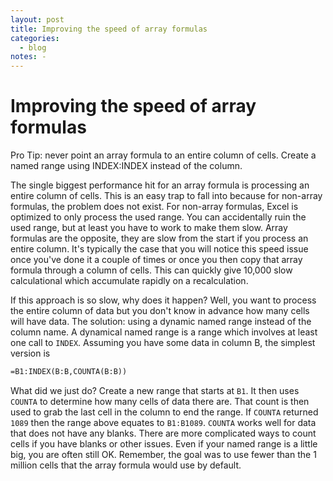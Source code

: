 ```yaml
---
layout: post
title: Improving the speed of array formulas
categories:
  - blog
notes: -
---
```


# Improving the speed of array formulas

Pro Tip: never point an array formula to an entire column of cells. Create a named range using INDEX:INDEX instead of the column.

The single biggest performance hit for an array formula is processing an entire column of cells. This is an easy trap to fall into because for non-array formulas, the problem does not exist. For non-array formulas, Excel is optimized to only process the used range. You can accidentally ruin the used range, but at least you have to work to make them slow. Array formulas are the opposite, they are slow from the start if you process an entire column. It's typically the case that you will notice this speed issue once you've done it a couple of times or once you then copy that array formula through a column of cells. This can quickly give 10,000 slow calculational which accumulate rapidly on a recalculation.

If this approach is so slow, why does it happen? Well, you want to process the entire column of data but you don't know in advance how many cells will have data. The solution: using a dynamic named range instead of the column name. A dynamical named range is a range which involves at least one call to `INDEX`. Assuming you have some data in column B, the simplest version is

```txt
=B1:INDEX(B:B,COUNTA(B:B))
```

What did we just do? Create a new range that starts at `B1`. It then uses `COUNTA` to determine how many cells of data there are. That count is then used to grab the last cell in the column to end the range. If `COUNTA` returned `1089` then the range above equates to `B1:B1089`. `COUNTA` works well for data that does not have any blanks. There are more complicated ways to count cells if you have blanks or other issues. Even if your named range is a little big, you are often still OK. Remember, the goal was to use fewer than the 1 million cells that the array formula would use by default.
